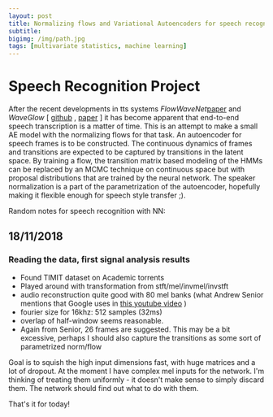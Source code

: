 ```yaml
---
layout: post
title: Normalizing flows and Variational Autoencoders for speech recognition (speech-to-text)
subtitle: 
bigimg: /img/path.jpg
tags: [multivariate statistics, machine learning]
---
```

# Speech Recognition Project 
After the recent developments in tts systems *FlowWaveNet*[paper](https://arxiv.org/abs/1811.02155) and *WaveGlow* \[ [github](https://github.com/NVIDIA/waveglow) ,  [paper](https://arxiv.org/abs/1811.00002) \]
it has become apparent that end-to-end speech transcription is a matter of time. This is an attempt to make a small AE model with the normalizing flows for that task. An autoencoder for speech frames is to be constructed. The continuous dynamics of frames and transitions are expected to be captured by transitions in the latent space. By training a flow, the transition matrix based modeling of the HMMs can be replaced by an MCMC technique on continuous space but with proposal distributions that are trained by the neural network. The speaker normalization is a part of the parametrization of the autoencoder,
hopefully making it flexible enough for speech style transfer ;).

Random notes for speech recognition with NN:

## 18/11/2018 
### Reading the data, first signal analysis results
* Found TIMIT dataset on Academic torrents
* Played around with transformation from stft/mel/invmel/invstft
* audio reconstruction quite good with 80 mel banks (what Andrew Senior mentions that Google uses in [this youtube video](https://www.youtube.com/watch?v=HyUtT_z-cms) )
* fourier size for 16khz: 512 samples (32ms) 
* overlap of half-window seems reasonable. 
* Again from Senior, 26 frames are suggested. This may be a bit excessive, perhaps I should also capture the transitions as some sort of parametrized norm/flow 

Goal is to squish the high input dimensions fast, with huge matrices and a lot of dropout. 
At the moment I have complex mel inputs for the network. I'm thinking of treating them uniformly - it doesn't make sense to simply discard them. The network should find out what to do with them.


That's it for today!

